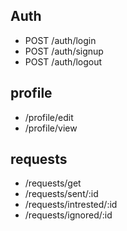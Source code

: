 ## Auth

- POST /auth/login
- POST /auth/signup
- POST /auth/logout

## profile

- /profile/edit
- /profile/view

## requests

- /requests/get
- /requests/sent/:id
- /requests/intrested/:id
- /requests/ignored/:id
